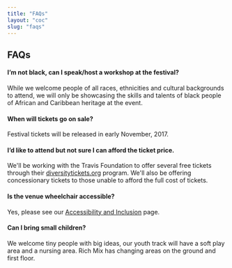 ```yaml
---
title: "FAQs"
layout: "coc"
slug: "faqs"
---
```


## FAQs

#### I’m not black, can I speak/host a workshop at the festival?
While we welcome  people of all races, ethnicities and cultural backgrounds to attend, we will only be showcasing the skills and talents of black people of African and Caribbean heritage at the event.

#### When will tickets go on sale?
Festival tickets will be released in early November, 2017.


#### I’d like to attend but not sure I can afford the ticket price.
We'll be working with the Travis Foundation to offer several free tickets through their <a href="https://diversitytickets.org/">diversitytickets.org</a> program. We'll also be offering concessionary tickets to those unable to afford the full cost of tickets. 

#### Is the venue wheelchair accessible? 
Yes, please see our <a href="/accessibility">Accessibility and Inclusion</a> page. 

#### Can I bring small children? 
We welcome tiny people with big ideas, our youth track will have a soft play area and a nursing area. Rich Mix has changing areas on the ground and first floor. 


<br>

